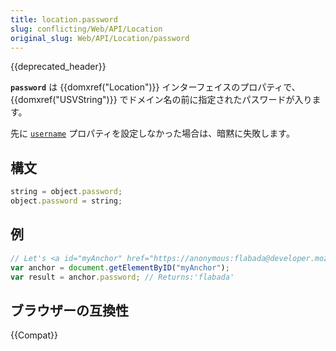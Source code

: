 ```yaml
---
title: location.password
slug: conflicting/Web/API/Location
original_slug: Web/API/Location/password
---
```


{{deprecated_header}}

**`password`** は {{domxref("Location")}} インターフェイスのプロパティで、 {{domxref("USVString")}} でドメイン名の前に指定されたパスワードが入ります。

先に [`username`](/ja/docs/Web/API/Location/username) プロパティを設定しなかった場合は、暗黙に失敗します。

## 構文

```js
string = object.password;
object.password = string;
```

## 例

```js
// Let's <a id="myAnchor" href="https://anonymous:flabada@developer.mozilla.org/ja/docs/location.username"> be in the document
var anchor = document.getElementByID("myAnchor");
var result = anchor.password; // Returns:'flabada'
```

## ブラウザーの互換性

{{Compat}}
